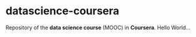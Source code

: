 # datascience-coursera
Repository of the **data science course** (MOOC) in **Coursera**. Hello World...
